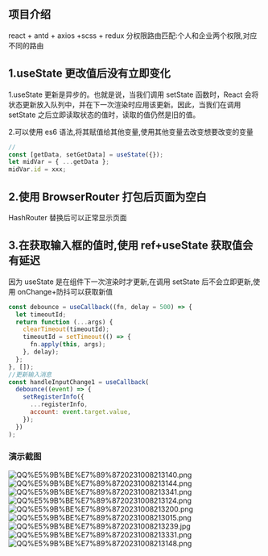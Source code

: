 ## 项目介绍
react + antd + axios +scss + redux
分权限路由匹配:个人和企业两个权限,对应不同的路由

## 1.useState 更改值后没有立即变化

1.useState 更新是异步的。也就是说，当我们调用 setState 函数时，React 会将状态更新放入队列中，并在下一次渲染时应用该更新。因此，当我们在调用 setState 之后立即读取状态的值时，读取的值仍然是旧的值。

2.可以使用 es6 语法,将其赋值给其他变量,使用其他变量去改变想要改变的变量

```js
//
const [getData, setGetData] = useState({});
let midVar = { ...getData };
midVar.id = xxx;
```

## 2.使用 BrowserRouter 打包后页面为空白

HashRouter 替换后可以正常显示页面

## 3.在获取输入框的值时,使用 ref+useState 获取值会有延迟

因为 useState 是在组件下一次渲染时才更新,在调用 setState 后不会立即更新,使用 onChange+防抖可以获取新值

```js
const debounce = useCallback((fn, delay = 500) => {
  let timeoutId;
  return function (...args) {
    clearTimeout(timeoutId);
    timeoutId = setTimeout(() => {
      fn.apply(this, args);
    }, delay);
  };
}, []);
//更新输入消息
const handleInputChange1 = useCallback(
  debounce((event) => {
    setRegisterInfo({
      ...registerInfo,
      account: event.target.value,
    });
  })
);
```
### 演示截图
![QQ%E5%9B%BE%E7%89%8720231008213140.png](https://p.sda1.dev/13/2b89558448af4e6d7929e8e5d8fc8786/QQ图片20231008213140.png)
![QQ%E5%9B%BE%E7%89%8720231008213144.png](https://p.sda1.dev/13/e26ec5e3246e6bcc9ae0f4dbf696fda2/QQ图片20231008213144.png)
![QQ%E5%9B%BE%E7%89%8720231008213341.png](https://p.sda1.dev/13/620e37116f03573751d0e5e57407fd14/QQ图片20231008213341.png)
![QQ%E5%9B%BE%E7%89%8720231008213124.png](https://p.sda1.dev/13/974e63aa56f1654daa0a253de0d8d4ff/QQ图片20231008213124.png)
![QQ%E5%9B%BE%E7%89%8720231008213200.png](https://p.sda1.dev/13/f2f44821e81d479968b94a7e0c240078/QQ图片20231008213200.png)
![QQ%E5%9B%BE%E7%89%8720231008213015.png](https://p.sda1.dev/13/b2e692f497747cf83ff7561f31bb5444/QQ图片20231008213015.png)
![QQ%E5%9B%BE%E7%89%8720231008213239.jpg](https://p.sda1.dev/13/b8e15a4223735ee7e0e2178298538b77/QQ图片20231008213239.jpg)
![QQ%E5%9B%BE%E7%89%8720231008213331.png](https://p.sda1.dev/13/ec573858e831be7ad0ffe0832fece475/QQ图片20231008213331.png)
![QQ%E5%9B%BE%E7%89%8720231008213148.png](https://p.sda1.dev/13/8ed17ff276596cca5155e9310608afc0/QQ图片20231008213148.png)

